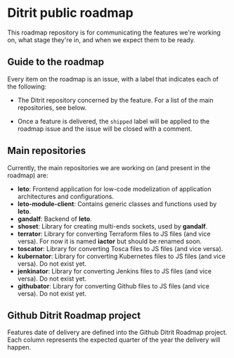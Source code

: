 # Ditrit public roadmap

This roadmap repository is for communicating the features we're working on, what stage they're in, and when we expect them to be ready.

## Guide to the roadmap

Every item on the roadmap is an issue, with a label that indicates each of the following:

- The Ditrit repository concerned by the feature. For a list of the main repositories, see below.

- Once a feature is delivered, the ```shipped``` label will be applied to the roadmap issue and the issue will be closed with a comment.

## Main repositories

Currently, the main repositories we are working on (and present in the roadmap) are:

- **leto**: Frontend application for low-code modelization of application architectures and configurations. 
- **leto-module-client**: Contains generic classes and functions used by **leto**.
- **gandalf**: Backend of **leto**.
- **shoset**: Library for creating multi-ends sockets, used by **gandalf**.
- **terrator**: Library for converting Terraform files to JS files (and vice versa). For now it is named **iactor** but should be renamed soon.
- **toscator**: Library for converting Tosca files to JS files (and vice versa).
- **kubernator**: Library for converting Kubernetes files to JS files (and vice versa). Do not exist yet.
- **jenkinator**: Library for converting Jenkins files to JS files (and vice versa). Do not exist yet.
- **githubator**: Library for converting Github files to JS files (and vice versa). Do not exist yet.

## Github Ditrit Roadmap project

Features date of delivery are defined into the Github Ditrit Roadmap project. Each column represents the expected quarter of the year the delivery will happen.
